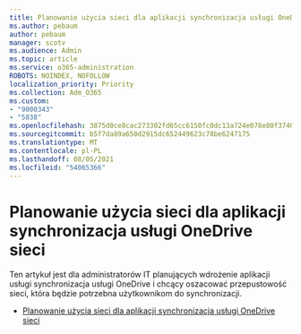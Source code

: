 ```yaml
---
title: Planowanie użycia sieci dla aplikacji synchronizacja usługi OneDrive sieci
ms.author: pebaum
author: pebaum
manager: scotv
ms.audience: Admin
ms.topic: article
ms.service: o365-administration
ROBOTS: NOINDEX, NOFOLLOW
localization_priority: Priority
ms.collection: Adm_O365
ms.custom:
- "9000343"
- "5838"
ms.openlocfilehash: 3875d0ce8cac273302fd65cc6150fc0dc13a724e078e80f37407fe29b93fe265
ms.sourcegitcommit: b5f7da89a650d2915dc652449623c78be6247175
ms.translationtype: MT
ms.contentlocale: pl-PL
ms.lasthandoff: 08/05/2021
ms.locfileid: "54065366"
---
```

# <a name="network-utilization-planning-for-the-onedrive-sync-app"></a>Planowanie użycia sieci dla aplikacji synchronizacja usługi OneDrive sieci

Ten artykuł jest dla administratorów IT planujących wdrożenie aplikacji usługi synchronizacja usługi OneDrive i chcący oszacować przepustowość sieci, która będzie potrzebna użytkownikom do synchronizacji.  

- [Planowanie użycia sieci dla aplikacji synchronizacja usługi OneDrive sieci](https://docs.microsoft.com/onedrive/network-utilization-planning)